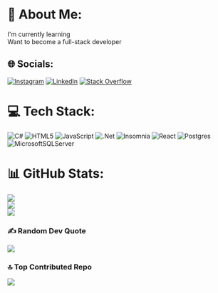 # 💫 About Me:
I'm currently learning <br>Want to become a full-stack developer


## 🌐 Socials:
[![Instagram](https://img.shields.io/badge/Instagram-%23E4405F.svg?logo=Instagram&logoColor=white)](https://instagram.com/ritzu_i) [![LinkedIn](https://img.shields.io/badge/LinkedIn-%230077B5.svg?logo=linkedin&logoColor=white)](https://linkedin.com/in/victor-sevcenco) [![Stack Overflow](https://img.shields.io/badge/-Stackoverflow-FE7A16?logo=stack-overflow&logoColor=white)](https://stackoverflow.com/users/20493728) 

# 💻 Tech Stack:
![C#](https://img.shields.io/badge/c%23-%23239120.svg?style=for-the-badge&logo=csharp&logoColor=white) ![HTML5](https://img.shields.io/badge/html5-%23E34F26.svg?style=for-the-badge&logo=html5&logoColor=white) ![JavaScript](https://img.shields.io/badge/javascript-%23323330.svg?style=for-the-badge&logo=javascript&logoColor=%23F7DF1E) ![.Net](https://img.shields.io/badge/.NET-5C2D91?style=for-the-badge&logo=.net&logoColor=white) ![Insomnia](https://img.shields.io/badge/Insomnia-black?style=for-the-badge&logo=insomnia&logoColor=5849BE) ![React](https://img.shields.io/badge/react-%2320232a.svg?style=for-the-badge&logo=react&logoColor=%2361DAFB) ![Postgres](https://img.shields.io/badge/postgres-%23316192.svg?style=for-the-badge&logo=postgresql&logoColor=white) ![MicrosoftSQLServer](https://img.shields.io/badge/Microsoft%20SQL%20Server-CC2927?style=for-the-badge&logo=microsoft%20sql%20server&logoColor=white)
# 📊 GitHub Stats:
![](https://github-readme-stats.vercel.app/api?username=sevcenco-victor&theme=github_dark&hide_border=false&include_all_commits=false&count_private=false)<br/>
![](https://github-readme-streak-stats.herokuapp.com/?user=sevcenco-victor&theme=github_dark&hide_border=false)<br/>
![](https://github-readme-stats.vercel.app/api/top-langs/?username=sevcenco-victor&theme=github_dark&hide_border=false&include_all_commits=false&count_private=false&layout=compact)

### ✍️ Random Dev Quote
![](https://quotes-github-readme.vercel.app/api?type=horizontal&theme=radical)

### 🔝 Top Contributed Repo
![](https://github-contributor-stats.vercel.app/api?username=sevcenco-victor&limit=5&theme=dark&combine_all_yearly_contributions=true)

<!-- Proudly created with GPRM ( https://gprm.itsvg.in ) -->
